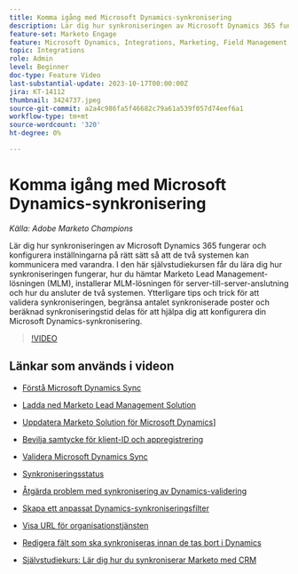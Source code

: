 ```yaml
---
title: Komma igång med Microsoft Dynamics-synkronisering
description: Lär dig hur synkroniseringen av Microsoft Dynamics 365 fungerar och konfigurera inställningarna på rätt sätt så att de två systemen kan kommunicera med varandra. I den här självstudiekursen får du lära dig hur synkroniseringen fungerar, hur du hämtar Marketo Lead Management-lösningen (MLM), installerar MLM-lösningen för server-till-server-anslutning och hur du ansluter de två systemen.
feature-set: Marketo Engage
feature: Microsoft Dynamics, Integrations, Marketing, Field Management, Administration
topic: Integrations
role: Admin
level: Beginner
doc-type: Feature Video
last-substantial-update: 2023-10-17T00:00:00Z
jira: KT-14112
thumbnail: 3424737.jpeg
source-git-commit: a2a4c986fa5f46682c79a61a539f057d74eef6a1
workflow-type: tm+mt
source-wordcount: '320'
ht-degree: 0%

---
```



# Komma igång med Microsoft Dynamics-synkronisering

*Källa: Adobe Marketo Champions*

Lär dig hur synkroniseringen av Microsoft Dynamics 365 fungerar och konfigurera inställningarna på rätt sätt så att de två systemen kan kommunicera med varandra. I den här självstudiekursen får du lära dig hur synkroniseringen fungerar, hur du hämtar Marketo Lead Management-lösningen (MLM), installerar MLM-lösningen för server-till-server-anslutning och hur du ansluter de två systemen. Ytterligare tips och trick för att validera synkroniseringen, begränsa antalet synkroniserade poster och beräknad synkroniseringstid delas för att hjälpa dig att konfigurera din Microsoft Dynamics-synkronisering.

>[!VIDEO](https://video.tv.adobe.com/v/3424737/?learn=on)

## Länkar som används i videon

* [Förstå Microsoft Dynamics Sync](https://experienceleague.adobe.com/docs/marketo/using/product-docs/crm-sync/microsoft-dynamics/understanding-the-microsoft-dynamics-sync.html)

* [Ladda ned Marketo Lead Management Solution](https://experienceleague.adobe.com/docs/marketo/using/product-docs/crm-sync/microsoft-dynamics/sync-setup/download-the-marketo-lead-management-solution.html)

* [Uppdatera Marketo Solution för Microsoft Dynamics](https://experienceleague.adobe.com/docs/marketo/using/product-docs/crm-sync/microsoft-dynamics/sync-setup/update-the-marketo-solution-for-microsoft-dynamics.html)]

* [Bevilja samtycke för klient-ID och appregistrering](https://experienceleague.adobe.com/docs/marketo/using/product-docs/crm-sync/microsoft-dynamics/sync-setup/grant-consent-for-client-id-and-app-registration.html)

* [Validera Microsoft Dynamics Sync](https://experienceleague.adobe.com/docs/marketo/using/product-docs/crm-sync/microsoft-dynamics/sync-setup/validate-microsoft-dynamics-sync.html)

* [Synkroniseringsstatus](https://experienceleague.adobe.com/docs/marketo/using/product-docs/crm-sync/microsoft-dynamics/microsoft-dynamics-sync-details/sync-status.html)

* [Åtgärda problem med synkronisering av Dynamics-validering](https://experienceleague.adobe.com/docs/marketo/using/product-docs/crm-sync/microsoft-dynamics/fix-dynamics-validation-sync-issues.html)

* [Skapa ett anpassat Dynamics-synkroniseringsfilter](https://experienceleague.adobe.com/docs/marketo/using/product-docs/crm-sync/microsoft-dynamics/custom-dynmaics-sync-filter-details/create-a-custom-dynamics-sync-filter.html)

* [Visa URL för organisationstjänsten](https://experienceleague.adobe.com/docs/marketo/using/product-docs/crm-sync/microsoft-dynamics/sync-setup/view-the-organization-service-url.html)

* [Redigera fält som ska synkroniseras innan de tas bort i Dynamics](https://experienceleague.adobe.com/docs/marketo/using/product-docs/crm-sync/microsoft-dynamics/microsoft-dynamics-sync-details/editing-fields-to-sync-before-deleting-them-in-dynamics.html)

* [Självstudiekurs: Lär dig hur du synkroniserar Marketo med CRM](https://experienceleague.adobe.com/docs/marketo-learn/tutorials/lead-and-data-management/crm-sync-learn.html)